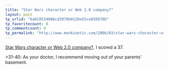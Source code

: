 ```yaml
---
title: "Star Wars character or Web 2.0 company?"
layout: post
tp_urlid: "6a010534988cd3970b0120a55ce856970b"
tp_favoritecount: 0
tp_commentcount: 0
tp_permalink: "http://www.monkinetic.com/2006/03/star-wars-character-or-web-20-company.html"
---
```

[Star Wars character or Web 2.0 company?](http://www.cerado.com/web20quiz.htm). I scored a 37.

&gt;31-40: As your doctor, I recommend moving out of your parents&#39; basement.
